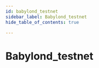 ```yaml
---
id: babylond_testnet
sidebar_label: Babylond_testnet
hide_table_of_contents: true

---
```


# Babylond_testnet